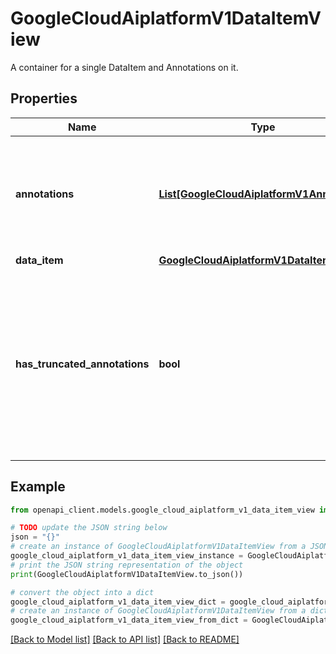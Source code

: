 # GoogleCloudAiplatformV1DataItemView

A container for a single DataItem and Annotations on it.

## Properties

Name | Type | Description | Notes
------------ | ------------- | ------------- | -------------
**annotations** | [**List[GoogleCloudAiplatformV1Annotation]**](GoogleCloudAiplatformV1Annotation.md) | The Annotations on the DataItem. If too many Annotations should be returned for the DataItem, this field will be truncated per annotations_limit in request. If it was, then the has_truncated_annotations will be set to true. | [optional] 
**data_item** | [**GoogleCloudAiplatformV1DataItem**](GoogleCloudAiplatformV1DataItem.md) |  | [optional] 
**has_truncated_annotations** | **bool** | True if and only if the Annotations field has been truncated. It happens if more Annotations for this DataItem met the request&#39;s annotation_filter than are allowed to be returned by annotations_limit. Note that if Annotations field is not being returned due to field mask, then this field will not be set to true no matter how many Annotations are there. | [optional] 

## Example

```python
from openapi_client.models.google_cloud_aiplatform_v1_data_item_view import GoogleCloudAiplatformV1DataItemView

# TODO update the JSON string below
json = "{}"
# create an instance of GoogleCloudAiplatformV1DataItemView from a JSON string
google_cloud_aiplatform_v1_data_item_view_instance = GoogleCloudAiplatformV1DataItemView.from_json(json)
# print the JSON string representation of the object
print(GoogleCloudAiplatformV1DataItemView.to_json())

# convert the object into a dict
google_cloud_aiplatform_v1_data_item_view_dict = google_cloud_aiplatform_v1_data_item_view_instance.to_dict()
# create an instance of GoogleCloudAiplatformV1DataItemView from a dict
google_cloud_aiplatform_v1_data_item_view_from_dict = GoogleCloudAiplatformV1DataItemView.from_dict(google_cloud_aiplatform_v1_data_item_view_dict)
```
[[Back to Model list]](../README.md#documentation-for-models) [[Back to API list]](../README.md#documentation-for-api-endpoints) [[Back to README]](../README.md)


